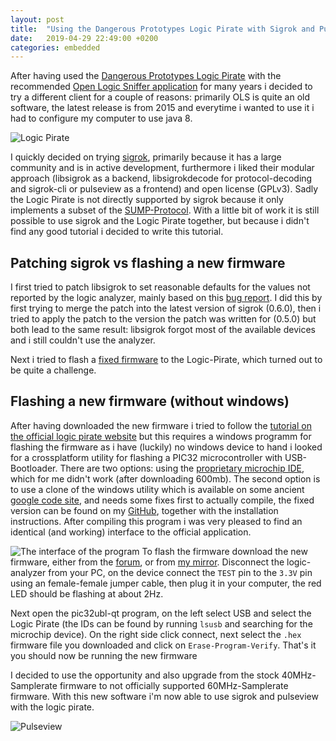 ```yaml
---
layout: post
title:  "Using the Dangerous Prototypes Logic Pirate with Sigrok and Pulseview"
date:   2019-04-29 22:49:00 +0200
categories: embedded
---
```


After having used the [Dangerous Prototypes Logic Pirate](http://dangerousprototypes.com/docs/Logic_Pirate) with the recommended [Open Logic Sniffer application](https://github.com/jawi/ols) for many years i decided to try a different client for a couple of reasons: primarily OLS is quite an old software, the latest release is from 2015 and everytime i wanted to use it i had to configure my computer to use java 8. 

![Logic Pirate](../../../../../assets/img/logic-pirate-sigrok/logicpirate.jpg)

I quickly decided on trying [sigrok](https://sigrok.org/), primarily because it has a large community and is in active development, furthermore i liked their modular approach (libsigrok as a backend, libsigrokdecode for protocol-decoding and sigrok-cli or pulseview as a frontend) and open license (GPLv3). Sadly the Logic Pirate is not directly supported by sigrok because it only implements a subset of the [SUMP-Protocol](https://www.sump.org/projects/analyzer/protocol/).
With a little bit of work it is still possible to use sigrok and the Logic Pirate together, but because i didn't find any good tutorial i decided to write this tutorial.

## Patching sigrok vs flashing a new firmware
I first tried to patch libsigrok to set reasonable defaults for the values not reported by the logic analyzer, mainly based on this [bug report](https://sigrok.org/bugzilla/show_bug.cgi?id=1287#c2). I did this by first trying to merge the patch into the latest version of sigrok (0.6.0), then i tried to apply the patch to the version the patch was written for (0.5.0) but both lead to the same result: libsigrok forgot most of the available devices and i still couldn't use the analyzer.

Next i tried to flash a [fixed firmware](http://dangerousprototypes.com/forum/viewtopic.php?f=58&t=7073) to the Logic-Pirate, which turned out to be quite a challenge.

## Flashing a new firmware (without windows)
After having downloaded the new firmware i tried to follow the [tutorial on the official logic pirate website](http://dangerousprototypes.com/docs/Logic_Pirate#Entering_Update_Mode) but this requires a windows programm for flashing the firmware as i have (luckily) no windows device to hand i looked for a crossplatform utility for flashing a PIC32 microcontroller with USB-Bootloader. There are two options: using the [proprietary microchip
IDE](https://www.microchip.com/mplab/mplab-x-ide), which for me didn't work (after downloading 600mb). The second option is to use a clone of the windows utility which is available on some ancient [google code site](https://code.google.com/archive/p/pic32ubl-qt/), and needs some fixes first to actually compile, the fixed version can be found on my [GitHub](https://github.com/aul12/pic32ubl-qt), together with the installation instructions. After compiling this program i was very pleased to find an identical (and working) interface to the official application.

![The interface of the program](../../../../../assets/img/logic-pirate-sigrok/flash.png)
To flash the firmware download the new firmware, either from the [forum](http://dangerousprototypes.com/forum/download/file.php?id=12846), or from [my mirror](http://aul12.me/assets/logicpirate.zip).
Disconnect the logic-analyzer from your PC, on the device connect the `TEST` pin to the `3.3V` pin using an female-female jumper cable, then plug it in your computer, the red LED should be flashing at about 2Hz.

Next open the pic32ubl-qt program, on the left  select USB and select the Logic Pirate (the IDs can be found by running `lsusb` and searching for the microchip device). On the right side click connect, next select the `.hex` firmware file you downloaded and click on `Erase-Program-Verify`. That's it you should now be running the new firmware

I decided to use the opportunity and also upgrade from the stock 40MHz-Samplerate firmware to not officially supported 60MHz-Samplerate firmware. With this new software i'm now able to use sigrok and pulseview with the logic pirate.

![Pulseview](../../../../../assets/img/logic-pirate-sigrok/pulseview.png)
